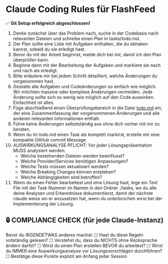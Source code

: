 # Claude Coding Rules für FlashFeed

✅ **Git Setup erfolgreich abgeschlossen!**

1. Denke zunächst über das Problem nach, suche in der Codebasis nach relevanten Dateien und schreibe einen Plan in tasks/todo.md.
2. Der Plan sollte eine Liste mit Aufgaben enthalten, die du abhaken kannst, sobald du sie erledigt hast.
3. Bevor du mit der Arbeit beginnst, melde dich bei mir, damit ich den Plan überprüfen kann.
4. Beginne dann mit der Bearbeitung der Aufgaben und markiere sie nach und nach als erledigt.
5. Bitte erläutere mir bei jedem Schritt detailliert, welche Änderungen du vorgenommen hast.
6. Gestalte alle Aufgaben und Codeänderungen so einfach wie möglich. Wir möchten massive oder komplexe Änderungen vermeiden. Jede Änderung sollte sich so wenig wie möglich auf den Code auswirken. Einfachheit ist alles.
7. Füge abschließend einen Überprüfungsbereich in die Datei [todo.md](http://todo.md/) ein, der eine Zusammenfassung der vorgenommenen Änderungen und alle anderen relevanten Informationen enthält.
8. Führe keine Änderungen selbstständig aus ohne dich vorher mit mir zu beraten.
9. Wenn du im todo.md einen Task als komplett markirst, erstelle mir eine kompakte GitHub commit Message.
10. AUSWIRKUNGSANALYSE PFLICHT: Vor jeder Lösungspräsentation MUSS analysiert werden:
    - Welche bestehenden Dateien werden beeinflusst?
    - Welche Provider/Services benötigen Anpassungen?
    - Welche Tests müssen aktualisiert werden?
    - Welche Breaking Changes können entstehen?
    - Welche Abhängigkeiten sind betroffen?
11. Wenn du einen Fehler bearbeitest und eine Lösung hast, lege ein Text File mit der Task Nummer im Namen in den Ordner ./tasks, wo du alle deine Analysen und Erkenntnisse dokumentierst, damit der nächste claude weiss wo er anzusetzen hat, wenn du unterbrochen wirst bei der Implementierung der Lösung.

## 🔒 COMPLIANCE CHECK (für jede Claude-Instanz)
Bevor du IRGENDETWAS anderes machst:
☐ Hast du diese Regeln vollständig gelesen?
☐ Verstehst du, dass du NICHTS ohne Rücksprache ändern darfst?
☐ Wirst du einen Plan erstellen BEVOR du arbeitest?
☐ Wirst du IMMER eine Auswirkungsanalyse vor Lösungsvorschlägen durchführen?
☐ Bestätige diese Punkte explizit am Anfang jeder Session